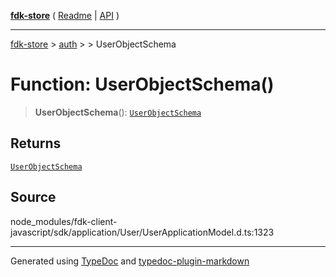 [**fdk-store**](../../../README.md) ( [Readme](../../../README.md) \| [API](../../../API.md) )

---

[fdk-store](../../../API.md) > [auth](../../README.md) > [<internal>](../README.md) > UserObjectSchema

# Function: UserObjectSchema()

> **UserObjectSchema**(): [`UserObjectSchema`](../type-aliases/type-alias.UserObjectSchema.md)

## Returns

[`UserObjectSchema`](../type-aliases/type-alias.UserObjectSchema.md)

## Source

node_modules/fdk-client-javascript/sdk/application/User/UserApplicationModel.d.ts:1323

---

Generated using [TypeDoc](https://typedoc.org/) and [typedoc-plugin-markdown](https://www.npmjs.com/package/typedoc-plugin-markdown)
